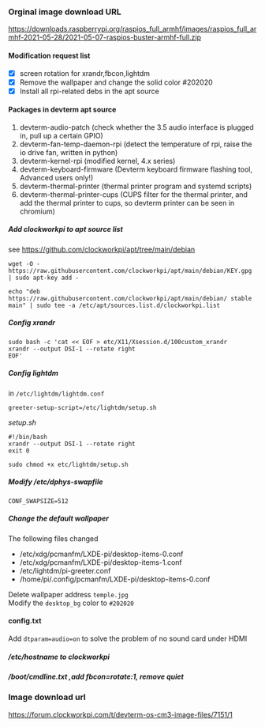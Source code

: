 ### Orginal image download URL
https://downloads.raspberrypi.org/raspios_full_armhf/images/raspios_full_armhf-2021-05-28/2021-05-07-raspios-buster-armhf-full.zip


#### Modification request list 
- [x] screen rotation for xrandr,fbcon,lightdm
- [x] Remove the wallpaper and change the solid color #202020  
- [x] Install all rpi-related debs in the apt source 

#### Packages in devterm apt source
1. devterm-audio-patch (check whether the 3.5 audio interface is plugged in, pull up a certain GPIO)
1. devterm-fan-temp-daemon-rpi (detect the temperature of rpi, raise the io drive fan, written in python)
1. devterm-kernel-rpi (modified kernel, 4.x series)
1. devterm-keyboard-firmware (Devterm keyboard firmware flashing tool, Advanced users only!)
1. devterm-thermal-printer (thermal printer program and systemd scripts)
1. devterm-thermal-printer-cups (CUPS filter for the thermal printer, and add the thermal printer to cups, so devterm printer can be seen in chromium) 




##### Add clockworkpi to apt source list
see https://github.com/clockworkpi/apt/tree/main/debian 
```
wget -O - https://raw.githubusercontent.com/clockworkpi/apt/main/debian/KEY.gpg | sudo apt-key add -

echo "deb https://raw.githubusercontent.com/clockworkpi/apt/main/debian/ stable main" | sudo tee -a /etc/apt/sources.list.d/clockworkpi.list
```

##### Config xrandr 
```
sudo bash -c 'cat << EOF > etc/X11/Xsession.d/100custom_xrandr
xrandr --output DSI-1 --rotate right
EOF'
```

##### Config lightdm
in `/etc/lightdm/lightdm.conf`
```
greeter-setup-script=/etc/lightdm/setup.sh
```
*setup.sh*
```
#!/bin/bash
xrandr --output DSI-1 --rotate right
exit 0
```
`sudo chmod +x etc/lightdm/setup.sh`


##### Modify /etc/dphys-swapfile
```
CONF_SWAPSIZE=512
```

##### Change the default wallpaper
The following files changed 

* /etc/xdg/pcmanfm/LXDE-pi/desktop-items-0.conf 
* /etc/xdg/pcmanfm/LXDE-pi/desktop-items-1.conf 
* /etc/lightdm/pi-greeter.conf 
* /home/pi/.config/pcmanfm/LXDE-pi/desktop-items-0.conf 

Delete wallpaper address `temple.jpg`  
Modify the `desktop_bg` color to `#202020` 



#### config.txt

Add `dtparam=audio=on` to solve the problem of no sound card under HDMI

##### /etc/hostname to clockworkpi

##### /boot/cmdline.txt ,add fbcon=rotate:1, remove quiet 

### Image download url
https://forum.clockworkpi.com/t/devterm-os-cm3-image-files/7151/1


